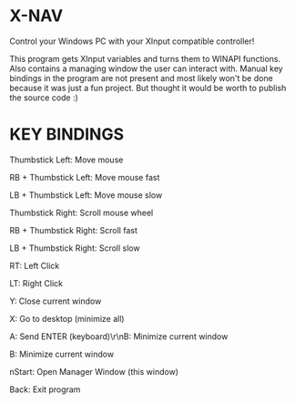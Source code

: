# X-NAV
Control your Windows PC with your XInput compatible controller!

This program gets XInput variables and turns them to WINAPI functions.
Also contains a managing window the user can interact with.
Manual key bindings in the program are not present and most likely won't be done because it was just a fun project.
But thought it would be worth to publish the source code :)


# KEY BINDINGS

Thumbstick Left: Move mouse

RB + Thumbstick Left: Move mouse fast

LB + Thumbstick Left: Move mouse slow


Thumbstick Right: Scroll mouse wheel

RB + Thumbstick Right: Scroll fast

LB + Thumbstick Right: Scroll slow


RT: Left Click

LT: Right Click


Y: Close current window

X: Go to desktop (minimize all)

A: Send ENTER (keyboard)\r\nB: Minimize current window

B: Minimize current window

nStart: Open Manager Window (this window)

Back: Exit program
